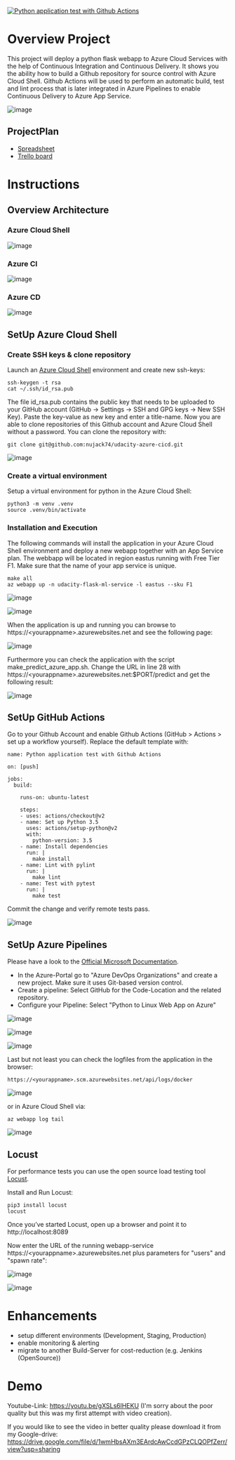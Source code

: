 [![Python application test with Github Actions](https://github.com/nujack74/udacity-azure-cicd/actions/workflows/main.yml/badge.svg)](https://github.com/nujack74/udacity-azure-cicd/actions/workflows/main.yml)

# Overview Project
This project will deploy a python flask webapp to Azure Cloud Services with the help of Continuous Integration and Continuous Delivery. It shows you the ability how to build a Github repository for source control with Azure Cloud Shell. Github Actions will be used to perform an automatic build, test and lint process that is later integrated in Azure Pipelines to enable Continuous Delivery to Azure App Service. 

![image](https://github.com/nujack74/udacity-azure-cicd/blob/main/Screenshots/building-a-ci-cd-pipeline.png)

## ProjectPlan
* [Spreadsheet](https://docs.google.com/spreadsheets/d/1FA3MArdMtnCW5rF1VJdscKvWYC5g4pB0N9Cg3Xw607o "Project Plan")
* [Trello board](https://trello.com/b/k8KOigjO/udacity-cloud-devops "Kanban Board")

# Instructions
## Overview Architecture
### Azure Cloud Shell

![image](https://github.com/nujack74/udacity-azure-cicd/blob/main/Screenshots/azure-cloud-shell.png)

### Azure CI

![image](https://github.com/nujack74/udacity-azure-cicd/blob/main/Screenshots/ci-diagram.png)

### Azure CD

![image](https://github.com/nujack74/udacity-azure-cicd/blob/main/Screenshots/cd-diagram.png)

## SetUp Azure Cloud Shell
### Create SSH keys & clone repository

Launch an [Azure Cloud Shell](https://docs.microsoft.com/de-de/azure/cloud-shell/overview) environment and create new ssh-keys:

    ssh-keygen -t rsa
    cat ~/.ssh/id_rsa.pub

The file id_rsa.pub contains the public key that needs to be uploaded to your GitHub account (GitHub -> Settings -> SSH and GPG keys -> New SSH Key). Paste the key-value as new key and enter a title-name. Now you are able to clone repositories of this Github account and Azure Cloud Shell without a password. 
You can clone the repository with:

    git clone git@github.com:nujack74/udacity-azure-cicd.git

![image](https://github.com/nujack74/udacity-azure-cicd/blob/main/Screenshots/git-clone.png)

### Create a virtual environment

Setup a virtual environment for python in the Azure Cloud Shell:

    python3 -m venv .venv
    source .venv/bin/activate

### Installation and Execution

The following commands will install the application in your Azure Cloud Shell environment and deploy a new webapp together with an App Service plan. The webbapp will be located in region eastus running with Free Tier F1. Make sure that the name of your app service is unique.

    make all
    az webapp up -n udacity-flask-ml-service -l eastus --sku F1

![image](https://github.com/nujack74/udacity-azure-cicd/blob/main/Screenshots/make-all-new.png)

![image](https://github.com/nujack74/udacity-azure-cicd/blob/main/Screenshots/webapp-deployment.png)

When the application is up and running you can browse to https://\<yourappname\>.azurewebsites.net and see the following page:

![image](https://github.com/nujack74/udacity-azure-cicd/blob/main/Screenshots/webapp-test.png)
    
Furthermore you can check the application with the script make_predict_azure_app.sh. Change the URL in line 28 with https://\<yourappname\>.azurewebsites.net:$PORT/predict and get the following result:

![image](https://github.com/nujack74/udacity-azure-cicd/blob/main/Screenshots/make_predict.png)
    
## SetUp GitHub Actions
Go to your Github Account and enable Github Actions (GitHub > Actions > set up a workflow yourself).
Replace the default template with:

    name: Python application test with Github Actions
    
    on: [push]
    
    jobs:
      build:
    
        runs-on: ubuntu-latest
    
        steps:
        - uses: actions/checkout@v2
        - name: Set up Python 3.5
          uses: actions/setup-python@v2
          with:
            python-version: 3.5
        - name: Install dependencies
          run: |
            make install
        - name: Lint with pylint
          run: |
            make lint
        - name: Test with pytest
          run: |
            make test

Commit the change and verify remote tests pass.

![image](https://github.com/nujack74/udacity-azure-cicd/blob/main/Screenshots/github-actions.png)

## SetUp Azure Pipelines

Please have a look to the [Official Microsoft Documentation](https://docs.microsoft.com/en-us/azure/devops/pipelines/ecosystems/python-webapp?view=azure-devops).

* In the Azure-Portal go to "Azure DevOps Organizations" and create a new project. Make sure it uses Git-based version control.
* Create a pipeline: Select GitHub for the Code-Location and the related repository.
* Configure your Pipeline: Select "Python to Linux Web App on Azure"

![image](https://github.com/nujack74/udacity-azure-cicd/blob/main/Screenshots/pipeline-job.png)

![image](https://github.com/nujack74/udacity-azure-cicd/blob/main/Screenshots/app-services.png)

![image](https://github.com/nujack74/udacity-azure-cicd/blob/main/Screenshots/resource-group.png)

Last but not least you can check the logfiles from the application in the browser:

    https://<yourappname>.scm.azurewebsites.net/api/logs/docker

![image](https://github.com/nujack74/udacity-azure-cicd/blob/main/Screenshots/access-logfiles.png)

or in Azure Cloud Shell via:

    az webapp log tail

![image](https://github.com/nujack74/udacity-azure-cicd/blob/main/Screenshots/access-logfiles2.png)

## Locust

For performance tests you can use the open source load testing tool [Locust](https://locust.io/).

Install and Run Locust:

    pip3 install locust
    locust

Once you’ve started Locust, open up a browser and point it to http://localhost:8089

Now enter the URL of the running webapp-service https://\<yourappname\>.azurewebsites.net plus parameters for "users" and "spawn rate":

![image](https://github.com/nujack74/udacity-azure-cicd/blob/main/Screenshots/locust-parameter.png)

![image](https://github.com/nujack74/udacity-azure-cicd/blob/main/Screenshots/locust.png)

# Enhancements

* setup different environments (Development, Staging, Production)
* enable monitoring & alerting
* migrate to another Build-Server for cost-reduction (e.g. Jenkins (OpenSource))  

# Demo

Youtube-Link: https://youtu.be/gXSLs6lHEKU (I'm sorry about the poor quality but this was my first attempt with video creation).

If you would like to see the video in better quality please download it from my Google-drive: https://drive.google.com/file/d/1wmHbsAXm3EArdcAwCcdGPzCLQOPfZerr/view?usp=sharing


